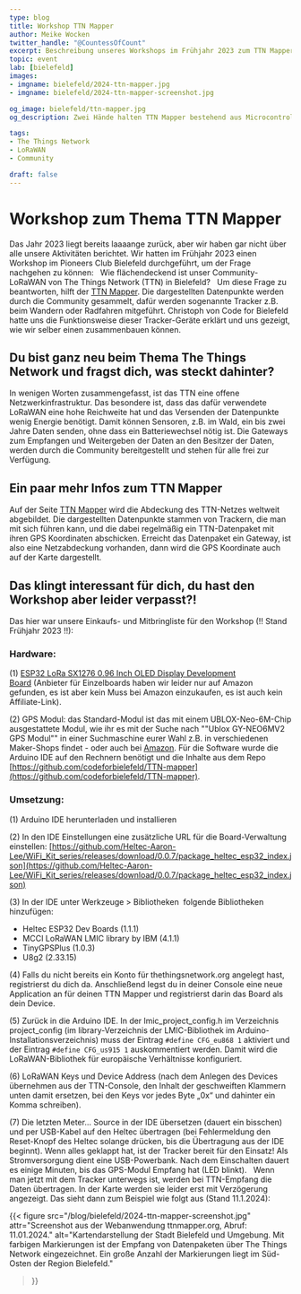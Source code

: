 ```yaml
---
type: blog
title: Workshop TTN Mapper
author: Meike Wocken
twitter_handle: "@CountessOfCount"
excerpt: Beschreibung unseres Workshops im Frühjahr 2023 zum TTN Mapper.
topic: event
lab: [bielefeld]
images:
- imgname: bielefeld/2024-ttn-mapper.jpg
- imgname: bielefeld/2024-ttn-mapper-screenshot.jpg

og_image: bielefeld/ttn-mapper.jpg
og_description: Zwei Hände halten TTN Mapper bestehend aus Microcontroller und GPS Modul vor einer Leinwand, auf der die Kartendarstellung der Webanwendung ttn-mapper.org zu sehen ist.

tags:
- The Things Network
- LoRaWAN
- Community

draft: false
---
```


# Workshop zum Thema TTN Mapper
Das Jahr 2023 liegt bereits laaaange zurück, aber wir haben gar nicht über alle unsere Aktivitäten berichtet. Wir hatten im Frühjahr 2023 einen Workshop im Pioneers Club Bielefeld durchgeführt, um der Frage nachgehen zu können:
 
Wie flächendeckend ist unser Community-LoRaWAN von The Things Network (TTN) in Bielefeld?
 
Um diese Frage zu beantworten, hilft der [TTN Mapper](https://ttnmapper.org/). Die dargestellten Datenpunkte werden durch die Community gesammelt, dafür werden sogenannte Tracker z.B. beim Wandern oder Radfahren mitgeführt. Christoph von Code for Bielefeld hatte uns die Funktionsweise dieser Tracker-Geräte erklärt und uns gezeigt, wie wir selber einen zusammenbauen können. 
 
## Du bist ganz neu beim Thema The Things Network und fragst dich, was steckt dahinter?
In wenigen Worten zusammengefasst, ist das TTN eine offene Netzwerkinfrastruktur. Das besondere ist, dass das dafür verwendete LoRaWAN eine hohe Reichweite hat und das Versenden der Datenpunkte wenig Energie benötigt. Damit können Sensoren, z.B. im Wald, ein bis zwei Jahre Daten senden, ohne dass ein Batteriewechsel nötig ist. Die Gateways zum Empfangen und Weitergeben der Daten an den Besitzer der Daten, werden durch die Community bereitgestellt und stehen für alle frei zur Verfügung. 
 
## Ein paar mehr Infos zum TTN Mapper
Auf der Seite [TTN Mapper](https://ttnmapper.org/) wird die Abdeckung des TTN-Netzes weltweit abgebildet. Die dargestellten Datenpunkte stammen von Trackern, die man mit sich führen kann, und die dabei regelmäßig ein TTN-Datenpaket mit ihren GPS Koordinaten abschicken. Erreicht das Datenpaket ein Gateway, ist also eine Netzabdeckung vorhanden, dann wird die GPS Koordinate auch auf der Karte dargestellt.  
 
## Das klingt interessant für dich, du hast den Workshop aber leider verpasst?!  
Das hier war unsere Einkaufs- und Mitbringliste für den Workshop (!! Stand Frühjahr 2023 !!):
 
### Hardware:
(1) [ESP32 LoRa SX1276 0.96 Inch OLED Display Development Board](https://www.amazon.de/dp/B07Z7SZ1YN?ref_=cm_sw_r_cp_ud_dp_09QYYW9688YVDEXTG8D8) (Anbieter für Einzelboards haben wir leider nur auf Amazon gefunden, es ist aber kein Muss bei Amazon einzukaufen, es ist auch kein Affiliate-Link).

(2) GPS Modul: das Standard-Modul ist das mit einem UBLOX-Neo-6M-Chip ausgestattete Modul, wie ihr es mit der Suche nach ""Ublox GY-NEO6MV2 GPS Modul"" in einer Suchmaschine eurer Wahl z.B. in verschiedenen Maker-Shops findet - oder auch bei [Amazon](https://www.amazon.de/dp/B088LR3488?ref_=cm_sw_r_cp_ud_dp_7ZV67MHEZ4NFN4776KRX).
Für die Software wurde die Arduino IDE auf den Rechnern benötigt und die Inhalte aus dem Repo [https://github.com/codeforbielefeld/TTN-mapper](https://github.com/codeforbielefeld/TTN-mapper).
 
### Umsetzung:
(1) Arduino IDE herunterladen und installieren

(2) In den IDE Einstellungen eine zusätzliche URL für die Board-Verwaltung einstellen: [https://github.com/Heltec-Aaron-Lee/WiFi_Kit_series/releases/download/0.0.7/package_heltec_esp32_index.json](https://github.com/Heltec-Aaron-Lee/WiFi_Kit_series/releases/download/0.0.7/package_heltec_esp32_index.json)

(3) In der IDE unter Werkzeuge > Bibliotheken  folgende Bibliotheken hinzufügen:

- Heltec ESP32 Dev Boards (1.1.1)
- MCCI LoRaWAN LMIC library by IBM (4.1.1)
- TinyGPSPlus (1.0.3)
- U8g2 (2.33.15)

(4) Falls du nicht bereits ein Konto für thethingsnetwork.org angelegt hast, registrierst du dich da. Anschließend legst du in deiner Console eine neue Application an für deinen TTN Mapper und registrierst darin das Board als dein Device.

(5) Zurück in die Arduino IDE. In der lmic_project_config.h im Verzeichnis project_config (im library-Verzeichnis der LMIC-Bibliothek im Arduino-Installationsverzeichnis) muss der Eintrag
` #define CFG_eu868 1 `  aktiviert und der Eintrag
` #define CFG_us915 1 `  auskommentiert werden.
Damit wird die LoRaWAN-Bibliothek für europäische Verhältnisse konfiguriert.

(6) LoRaWAN Keys und Device Address (nach dem Anlegen des Devices übernehmen aus der TTN-Console, den Inhalt der geschweiften Klammern unten damit ersetzen, bei den Keys vor jedes Byte „0x“ und dahinter ein Komma schreiben).

(7) Die letzten Meter... Source in der IDE übersetzen (dauert ein bisschen) und per USB-Kabel auf den Heltec übertragen (bei Fehlermeldung den Reset-Knopf des Heltec solange drücken, bis die Übertragung aus der IDE beginnt).
Wenn alles geklappt hat, ist der Tracker bereit für den Einsatz!
Als Stromversorgung dient eine USB-Powerbank. Nach dem Einschalten dauert es einige Minuten, bis das GPS-Modul Empfang hat (LED blinkt).
 
Wenn man jetzt mit dem Tracker unterwegs ist, werden bei TTN-Empfang die Daten
übertragen. In der Karte werden sie leider erst mit Verzögerung angezeigt. Das sieht dann zum Beispiel wie folgt aus (Stand 11.1.2024):

{{< figure
src="/blog/bielefeld/2024-ttn-mapper-screenshot.jpg"
attr="Screenshot aus der Webanwendung ttnmapper.org, Abruf: 11.01.2024."
alt="Kartendarstellung der Stadt Bielefeld und Umgebung. Mit farbigen Markierungen ist der Empfang von Datenpaketen über The Things Network eingezeichnet. Ein große Anzahl der Markierungen liegt im Süd-Osten der Region Bielefeld."
>}}
